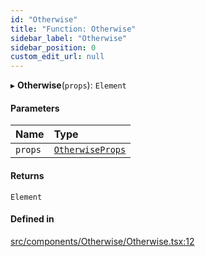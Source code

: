 ```yaml
---
id: "Otherwise"
title: "Function: Otherwise"
sidebar_label: "Otherwise"
sidebar_position: 0
custom_edit_url: null
---
```


▸ **Otherwise**(`props`): `Element`

#### Parameters

| Name | Type |
| :------ | :------ |
| `props` | [`OtherwiseProps`](../interfaces/OtherwiseProps) |

#### Returns

`Element`

#### Defined in

[src/components/Otherwise/Otherwise.tsx:12](https://github.com/ythecombinator/react-matchez/blob/869a539/src/components/Otherwise/Otherwise.tsx#L12)

